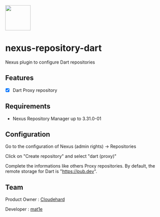 <img src="https://zupimages.net/up/21/25/3lfx.jpg" width="80"/>

# nexus-repository-dart

Nexus plugin to configure Dart repositories

## Features

- [x] Dart Proxy repository

## Requirements

- Nexus Repository Manager up to 3.31.0-01

## Configuration

Go to the configuration of Nexus (admin rights) -> Repositories

Click on "Create repository" and select "dart (proxy)"

Complete the informations like others Proxy repositories. By default, the remote storage for Dart is "https://pub.dev".

## Team

Product Owner : [Cloudehard](https://github.com/Cloudehard)

Developer : [mat1e](https://github.com/mat1e)
